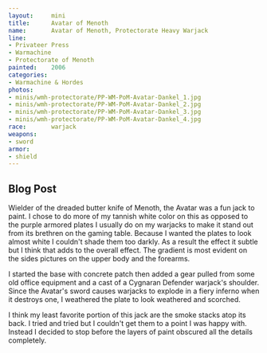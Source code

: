 ```yaml
---
layout:     mini
title:      Avatar of Menoth
name:       Avatar of Menoth, Protectorate Heavy Warjack
line:       
- Privateer Press
- Warmachine
- Protectorate of Menoth
painted:    2006
categories:
- Warmachine & Hordes
photos:
- minis/wmh-protectorate/PP-WM-PoM-Avatar-Dankel_1.jpg
- minis/wmh-protectorate/PP-WM-PoM-Avatar-Dankel_2.jpg
- minis/wmh-protectorate/PP-WM-PoM-Avatar-Dankel_3.jpg
- minis/wmh-protectorate/PP-WM-PoM-Avatar-Dankel_4.jpg
race:       warjack
weapons:    
- sword
armor:      
- shield
---
```


## Blog Post
Wielder of the dreaded butter knife of Menoth, the Avatar was a fun jack to paint. I chose to do more of my tannish white color on this as opposed to the purple armored plates I usually do on my warjacks to make it stand out from its brethren on the gaming table. Because I wanted the plates to look almost white I couldn't shade them too darkly. As a result the effect it subtle but I think that adds to the overall effect. The gradient is most evident on the sides pictures on the upper body and the forearms.  
 
I started the base with concrete patch then added a gear pulled from some old office equipment and a cast of a Cygnaran Defender warjack's shoulder. Since the Avatar's sword causes warjacks to explode in a fiery inferno when it destroys one, I weathered the plate to look weathered and scorched.

I think my least favorite portion of this jack are the smoke stacks atop its back. I tried and tried but I couldn't get them to a point I was happy with. Instead I decided to stop before the layers of paint obscured all the details completely.